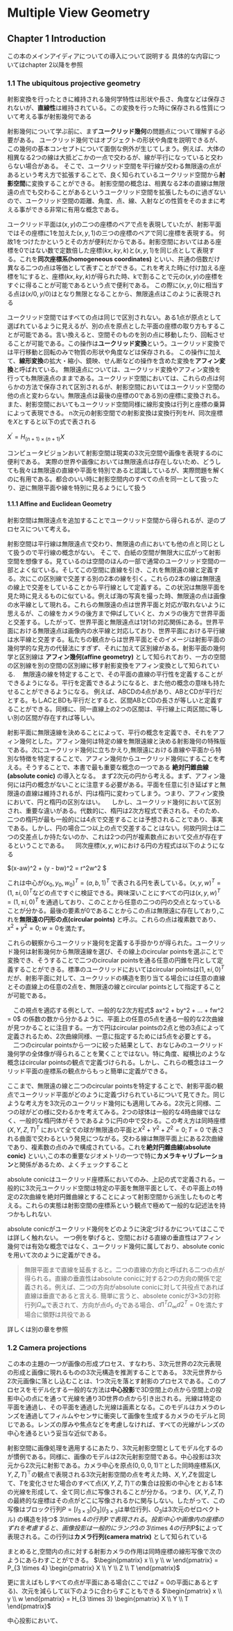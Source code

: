 # Multiple View Geometry

## Chapter 1 Introduction
この本のメインアイディアについての導入について説明する
具体的な内容についてはchapter 2以降を参照

### 1.1 The ubiquitous projective geometry
射影変換を行ったときに維持される幾何学特性は形状や長さ、角度などは保存されないが、**直線性**は維持されている。この変換を行った時に保存される性質について考える事が射影幾何である

射影幾何について学ぶ前に、まず**ユークリッド幾何**の問題点について理解する必要がある。
ユークリッド幾何ではオブジェクトの形状や角度を説明できるが、この幾何の基本コンセプトについて面倒な例外が生じてしまう。例えば、大体の相異なる2つの線は大抵どこかの一点で交わるが、線が平行になっていると交わらない場合がある。
そこで、ユークリッド空間を平行線が交わる無限遠の点があるという考え方で拡張することで、良く知られているユークリッド空間から**射影空間**に変換することができる。
射影空間の概念は、相異なる2本の直線は無限遠の点でも交わることがあるというユークリッド空間を拡張したものに過ぎないので、ユークリッド空間の距離、角度、点、線、入射などの性質をそのままに考える事ができる非常に有用な概念である。


ユークリッド平面は$(x,y)$の二つの座標のペアで点を表現していたが、射影平面ではその座標に1を加えた$(x,y,1)$の三つの座標のペアで同じ座標を表現する。
何故1をつけたかというとその方が便利だからである。射影空間においてはある座標を0ではない数で定数倍した座標$(kx,ky,k)$と$(x,y,1)$を同じ点として表現する。これを**同次座標系(homogeneous coordinates)** といい、共通の倍数だけ異なる二つの点は等価として表すことができる。これを考えた時に付け加える座標を1にすると、座標$(kx,ky,k)$が得られた時、kで割ることで元の$(x,y)$の座標をすぐに得ることが可能であるという点で便利である。
この際に$(x,y,0)$に相当する点は$(x / 0, y / 0)$はとなり無限となることから、無限遠点はこのように表現される

ユークリッド空間ではすべての点は同じで区別されない。ある1点が原点として選ばれているように見えるが、別の点を原点とした平面の座標の取り方もすることが可能である。言い換えると、空間そのものを別の点に移動したり、回転させることが可能である。この操作は**ユークリッド変換**という。ユークリッド変換では平行移動と回転のみで物質の形状や角度などは保存される。
この操作に加えて、**線形変換**の拡大・縮小、鏡映、せん断などの操作を含めた変換を**アフィン変換**と呼ばれている。
無限遠点については、ユークリッド変換やアフィン変換を行っても無限遠点のままである。ユークリッド空間においては、これらの点は何らかの方法で保存されて区別されるが、射影空間においてはユークリッド空間の他の点と変わらない。無限遠点は最後の座標の0である別の座標に変換される。
また、射影空間においてもユークリッド空間同様に線形変換は行列と座標の乗算によって表現できる。
n次元の射影空間での射影変換は変換行列を$H$、同次座標を$X$とすると以下の式で表される

$X^{'} = H_{(n+1) \times (n+1)}X$

コンピュータビジョンおいて射影空間は現実の3次元空間や画像を表現するのに便利である。
実際の世界や画像においては無限遠点は存在しないため、どうしても我々は無限遠の直線や平面を特別であると認識しているが、実際問題を解くのに有用である。都合のいい時に射影空間内のすべての点を同一として扱ったり、逆に無限平面や線を特別に見るようにして扱う

#### 1.1.1 Affine and Euclidean Geometry
射影空間は無限遠点を追加することでユークリッド空間から得られるが、逆のプロセスについて考える。

射影空間は平行線は無限遠点で交わり、無限遠の点においても他の点と同じとして扱うので平行線の概念がない。
そこで、白紙の空間が無限大に広がって射影空間を想像する。見ているのは空間のほんの一部で通常のユークリッド空間の一部とよく似ている。そしてこの空間に直線を引き、これを無限遠の線と定義する。次にこの区別線で交差する別の2本の線を引く。これらの2本の線は無限遠の線上で交差をしていることから平行線として定義する。この状況は無限平面を見た時に見えるものに似ている。例えば海の写真を撮った時、無限遠の点は画像の水平線として現れる。これらの無限遠の点は世界平面と対応が取れないように思えるが、この線をカメラの後方まで伸ばしていくと、カメラの後方で世界平面と交差する。したがって、世界平面と無限遠点は1対1の対応関係にある。世界平面における無限遠点は画像内の水平線と対応しており、世界平面における平行線は水平線と交差する。私たちの観点からは世界平面とそのイメージは射影平面の幾何学的な見方の代替法にすぎず、それに加えて区別線がある。射影平面の幾何学と区別線は **アフィン幾何(affine geometry)** として知られており、一方の空間の区別線を別の空間の区別線に移す射影変換をアフィン変換として知られている.
　無限遠の線を特定することで、その平面の直線の平行性を定義することができるようになる。平行を定義できるようになると、また他の概念の意味も持たせることができるようになる。
例えば、ABCDの4点があり、ABとCDが平行だとする。もしACとBDも平行だとすると、区間ABとCDの長さが等しいと定義することができる。同様に、同一直線上の2つの区間は、平行線上に両区間に等しい別の区間が存在すれば等しい。

射影平面に無限遠線を決めることによって、平行の概念を定義でき、それをアフィン幾何とした。アフィン幾何は特定の線を無限遠線と決める射影幾何の特殊版である。次にユークリッド幾何に立ちかえり,無限遠における直線や平面から特別な特徴を特定することで、アフィン幾何からユークリッド幾何にすることを考える。そうすることで、本書で最も重要な概念の一つである **絶対円錐曲線 (absolute conic)** の導入となる。
 まず2次元の円から考える。まず、アフィン幾何には円の概念がないことに注意する必要がある。平面を任意に引き延ばすと無限遠の直線は維持されるが、円は楕円に変わってしまう。つまり、アフィン変換において、円と楕円の区別なはい。
　しかし、ユークリッド幾何において区別され、重要な違いがある。代数的に、楕円は2次方程式で表される。そのため、二つの楕円が最も一般的には4点で交差することは予想されることであり、事実である。しかし、円の場合二つ以上の点で交差することはない。何故円同士は二つの交差点しか持たないのか、これは2つの円が複素数点において交点が存在するということである。
　同次座標$(x,y,w)$における円の方程式は以下のようになる

$(x-aw)^2 + (y - bw)^2 = r^2w^2 $

これは中心が$(x_0,y_0,w_0)^T = (a,b,1)^T$ で表される円を表している。$(x,y,w)^T = (1,\pm i ,0)^T$などの点ですぐに検証できる。興味深いことにすべての円は$(x,y,w)^T = (1,\pm i ,0)^T$ を通過しており、このことから任意の二つの円の交点となっていることが分かる。最後の要素が0であることからこの点は無限遠に存在しており,これを**無限遠の円形の点(circular points)** と呼ぶ。これらの点は複素数であり、$x^2 + y^2 = 0; w = 0$を満たす。

 これらの観察からユークリッド幾何を定義する手掛かりが得られた。ユークリッド幾何は射影幾何から無限遠線を選び、その線上のcircular pointsを選ぶことで変換でき、そうすることで二つのcircular pointsを通る任意の円錐を円として定義することができる。標準のユークリッドにおいてはcircular pointsは$(1,\pm i ,0)^T$ だが、射影平面に対して、ユークリッドの構造を割り当てる場合には任意の直線とその直線上の任意の2点を、無限遠の線とcircular pointsとして指定することが可能である。

　この視点を適応する例として、一般的な2次方程式$ ax^2 + by^2 + ... + fw^2 = 0$ の係数の数から分かるように、平面上の任意の5点を通る一般的な2次曲線が見つかることに注目する。一方で円はcircular pointsの2点と他の3点によって定義されるため、2次曲線同様、一意に指定するためには5点を必要とする。
　二つのcircular pointsから一つに絞った結果として、おなじみのユークリッド幾何学の全体像が得られることを驚くことではない。特に角度、縦横比のような概念はcircular pointsの観点で定義づけられる。しかし、これらの概念はユークリッド平面の座標系の観点からもっと簡単に定義ができる。

ここまで、無限遠の線と二つのcircular pointsを特定することで、射影平面の観点でユークリッド平面がどのように定義づけられているについて見てきた。同じような考え方を3次元のユークリッド幾何にも適用してみる。2次元と同様、二つの球がどの様に交わるかを考えてみる。2つの球体は一般的な4時曲線ではなく、一般的な楕円体がそうであるように円の中で交わる。この考え方は同時座標$(X,Y,Z,T)^T$ において全ての球が無限遠の平面と$X^2 + Y^2 + Z^2 = 0; T = 0$ で表される曲面で交わるという発見につながる。交わる線は無限平面上にある2次曲線であり、複素数の点のみで構成されている。これを**絶対円錐曲線(absolute conic)** といい,この本の重要なジオメトリの一つで特に**カメラキャリブレーション**と関係があるため、よくチェックすること

absolute conicはユークリッド座標系においてのみ、上記の式で定義される。一般的に3次元ユークリッド空間は特定の平面を無限平面として、その平面上の特定の2次曲線を絶対円錐曲線とすることによって射影空間から派生したものと考える。これらの実態は射影空間の座標系という観点で極めて一般的な記述法を持つかもしれない.

absolute conicがユークリッド幾何をどのように決定づけるかについてはここでは詳しく触れない。
一つ例を挙げると、空間における直線の垂直性はアフィン幾何では有効な概念ではなく、ユークリッド幾何に属しており、absolute conicを用いて次のように定義ができる。

>無限平面まで直線を延長すると。二つの直線の方向と呼ばれる二つの点が得られる。直線の垂直性はabsolute conicに対する2つの方向の関係で定義される。例えば、二つの方向がabsolute conicに対して共役点であれば直線は垂直であると言える. 簡単に言うと、absolete conicが3×3の対称行列$Ω_∞$で表されて、方向が点$d_1,d_2$である場合、$d1^TΩ_∞d2^T=0$を満たす場合に領野は共役である

詳しくは別の章を参照

### 1.2 Camera projections
この本の主題の一つが画像の形成プロセス、すなわち、3次元世界の2次元表現の形成と画像に現れるものの3次元構造を推測することである。
3次元世界から2次元画像に落とし込むことは、1つ次元を落とす射影のプロセスである。このプロセスをモデル化する一般的な方法は**中心投影**で3D空間上の点から空間上の投影中心の点にを通って光線を通り3D世界の点から引き出される。光線は特定の平面を通過し、その平面を通過した光線は画素となる。このモデルはカメラのレンズを通過してフィルムやセンサに衝突して画像を生成するカメラのモデルと同じである。レンズの厚みや焦点などを考慮しなければ、すべての光線がレンズの中心を通るという妥当な近似である。

射影空間に画像処理を適用するにあたり、3次元射影空間としてモデル化するのが慣例である。同様に、画像のモデルは2次元射影空間である。中心投影は3次元から2次元に射影である。カメラ中心を原点$(0,0,0,1)\top$とした同時座標系$(X,Y,Z,T)^\top$の観点で表現される3次元射影空間の点を考えた時、$X,Y,Z$を固定して、$T$を変化させた場合のすべて点$(X,Y,Z,T)\top$の集合は投影の中心をとおる1本の光線を形成して、全て同じ点に写像されることが分かる。つまり、$(X,Y,Z,T)$の最終的な座標はその点がどこに写像されるかに関与しない。したがって、この写像はブロック行列$P = [I_{3 \times 3} \vert O_3]$($I_{3 \times 3}$は単位行列、$O_3$は3次元のゼロベクトル) の構造を持つ$ 3\times 4$の行列$P$で表現される。
投影中心や画像内の座標のずれを考慮すると、画像投影は一般的にランク3の$ 3\times 4$の行列$P$によって表現される。この行列は**カメラ行列(camera matrix)** として知られている

まとめると,空間内の点に対する射影カメラの作用は同時座標の線形写像で次のようにあらわすことができる。
$\begin{pmatrix} x \\ y \\ w \end{pmatrix} = P_{3 \times 4} \begin{pmatrix} X \\ Y \\ Z \\ T \end{pmatrix}$

更に言えばもしすべての点が平面にある場合(ここでは$Z=0$の平面にあるとする)、次元を減らして以下のように合わらすこともできる
$\begin{pmatrix} x \\ y \\ w \end{pmatrix} = H_{3 \times 3} \begin{pmatrix} X \\ Y \\ T \end{pmatrix}$

中心投影において、
